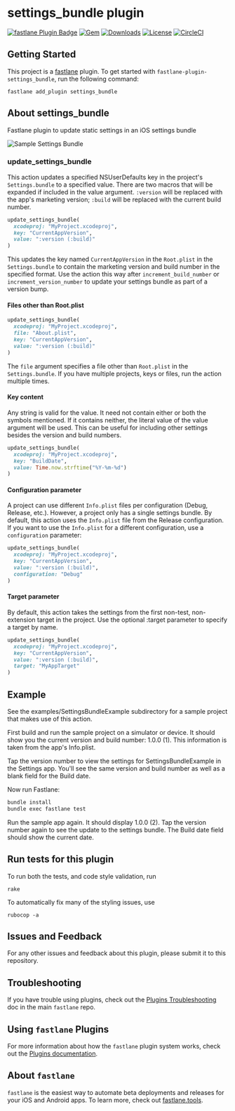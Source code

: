 # settings_bundle plugin

[![fastlane Plugin Badge](https://rawcdn.githack.com/fastlane/fastlane/master/fastlane/assets/plugin-badge.svg?style=flat-square)](https://rubygems.org/gems/fastlane-plugin-settings_bundle)
[![Gem](https://img.shields.io/gem/v/fastlane-plugin-settings_bundle.svg?style=flat)](https://rubygems.org/gems/fastlane-plugin-settings_bundle)
[![Downloads](https://img.shields.io/gem/dt/fastlane-plugin-settings_bundle.svg?style=flat)](https://rubygems.org/gems/fastlane-plugin-settings_bundle)
[![License](https://img.shields.io/badge/license-MIT-green.svg?style=flat)](https://github.com/jdee/settings-bundle/blob/master/LICENSE)
[![CircleCI](https://img.shields.io/circleci/project/github/jdee/settings-bundle.svg)](https://circleci.com/gh/jdee/settings-bundle)

## Getting Started

This project is a [fastlane](https://github.com/fastlane/fastlane) plugin. To get started with `fastlane-plugin-settings_bundle`, run the following command:
```
fastlane add_plugin settings_bundle
```

## About settings_bundle

Fastlane plugin to update static settings in an iOS settings bundle

![Sample Settings Bundle](https://github.com/jdee/settings-bundle/blob/master/settings-bundle-example.png)

### update_settings_bundle

This action updates a specified NSUserDefaults key in the project's
`Settings.bundle` to a specified value. There are two macros that will
be expanded if included in the value argument. `:version` will be
replaced with the app's marketing version; `:build` will be replaced with
the current build number.

```ruby
update_settings_bundle(
  xcodeproj: "MyProject.xcodeproj",
  key: "CurrentAppVersion",
  value: ":version (:build)"
)
```

This updates the key named `CurrentAppVersion` in the `Root.plist` in the
`Settings.bundle` to contain the marketing version and build number in the
specified format. Use the action this way after `increment_build_number` or
`increment_version_number` to update your settings bundle as part of a
version bump.

#### Files other than Root.plist

```ruby
update_settings_bundle(
  xcodeproj: "MyProject.xcodeproj",
  file: "About.plist",
  key: "CurrentAppVersion",
  value: ":version (:build)"
)
```

The `file` argument specifies a file other than `Root.plist` in the
`Settings.bundle`. If you have multiple projects, keys or files,
run the action multiple times.

#### Key content

Any string is valid for the value. It need not contain either or
both the symbols mentioned. If it contains neither, the literal value
of the value argument will be used. This can be useful for including
other settings besides the version and build numbers.

```ruby
update_settings_bundle(
  xcodeproj: "MyProject.xcodeproj",
  key: "BuildDate",
  value: Time.now.strftime("%Y-%m-%d")
)
```

#### Configuration parameter

A project can use different `Info.plist` files per configuration
(Debug, Release, etc.). However, a project only has a single settings
bundle. By default, this action uses the `Info.plist` file from the
Release configuration. If you want to use the `Info.plist` for a
different configuration, use a `configuration` parameter:

```ruby
update_settings_bundle(
  xcodeproj: "MyProject.xcodeproj",
  key: "CurrentAppVersion",
  value: ":version (:build)",
  configuration: "Debug"
)
```

#### Target parameter

By default, this action takes the settings from the first non-test, non-extension target in
the project. Use the optional :target parameter to specify a target by name.
```ruby
update_settings_bundle(
  xcodeproj: "MyProject.xcodeproj",
  key: "CurrentAppVersion",
  value: ":version (:build)",
  target: "MyAppTarget"
)
```

## Example

See the examples/SettingsBundleExample subdirectory for a sample project that
makes use of this action.

First build and run the sample project on a simulator or device. It should show
you the current
version and build number: 1.0.0 (1). This information is taken from the app's Info.plist.

Tap the version number to view the settings for
SettingsBundleExample in the Settings app. You'll see the same version and build number
as well as a blank field for the Build date.

Now run Fastlane:

```bash
bundle install
bundle exec fastlane test
```

Run the sample app again. It should display 1.0.0 (2). Tap the version number again
to see the update to the
settings bundle. The Build date field should show the current date.

## Run tests for this plugin

To run both the tests, and code style validation, run

```
rake
```

To automatically fix many of the styling issues, use
```
rubocop -a
```

## Issues and Feedback

For any other issues and feedback about this plugin, please submit it to this repository.

## Troubleshooting

If you have trouble using plugins, check out the [Plugins Troubleshooting](https://github.com/fastlane/fastlane/blob/master/fastlane/docs/PluginsTroubleshooting.md) doc in the main `fastlane` repo.

## Using `fastlane` Plugins

For more information about how the `fastlane` plugin system works, check out the [Plugins documentation](https://github.com/fastlane/fastlane/blob/master/fastlane/docs/Plugins.md).

## About `fastlane`

`fastlane` is the easiest way to automate beta deployments and releases for your iOS and Android apps. To learn more, check out [fastlane.tools](https://fastlane.tools).
